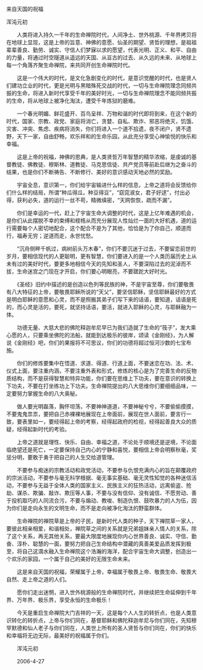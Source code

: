 来自天国的祝福

浑沌元初


　　人类将进入持久一千年的生命禅院时代，人间净土、世外桃源、千年界拷贝将在地球上显现，这是上帝的旨意、神佛的意愿、仙圣的期望、贤哲的理想，是祖祖辈辈善良、勤劳、诚实、守信人们梦寐以求的愿望，代表光明、正义、和平、自由的力量，将通过时空隧道从遥远的天国、从亘古的过去、从久远的未来、从地球上每一个角落齐聚生命禅院，来共同开创生命禅院时代。

　　这是一个伟大的时代，是文化急剧变化的时代，是意识觉醒的时代，也是贤人们建功立业的时代，更是光明与黑暗殊死交战的时代，一切与生命禅院理念同频共振的生命，将进入新时代享受千年的美好时光，一切与生命禅院理念不能同频共振的生命，将从地球上被净化淘汰，遭受千年炼狱的磨难。

　　一个春光明媚、鲜花盛开、百鸟呈祥、万物和谐的时代即将到来，在这个新的时代，国家、宗教、政党、家庭将消亡，贪婪、自私、欺诈、邪恶将绝灭，饥饿、灾害、冲突、焦虑、疾病将消失，你们将进入一个道不拾遗，夜不闭户，贤不遗野，天下一家，自由舒畅，欢乐祥和的生命乐园，从此充分享受心神愉悦的快乐和幸福。

　　这是上帝的祝福，神佛的恩典，是人类贤哲万年智慧的精华浓缩，是虔诚的基督教徒、佛教徒、穆斯林、道教徒、马克思信徒、共产党员等前赴后继为之奋斗的结果，也是你们不断祷告、不断修行、美好的意识感动天地必然的奖励。

　　宇宙全息，意识第一，你们给宇宙输进什么样的信息，上帝之道将会反馈给你们什么样的结局，所谓“种瓜得瓜，种豆得豆”，“窈窕淑女，君子好逑”，付出必得，获利必失，道的运行一丝不苟，精微缜密，“天网恢恢，疏而不漏”。

　　你们是幸运的一代，赶上了宇宙生命大调整的时代，这是上亿年难遇的机会，是你们从此摆脱不幸的束缚和桎梏从而充分展现人性灿烂一面的大好机遇，道的运行需要每个人密切地配合，这个配合不是为了其他，恰恰是为了你自己，顺道而行，福寿无穷；逆道而走，永世忧愁。

　　“沉舟侧畔千帆过，病树前头万木春”，你们不要沉迷于过去，不要留恋前世的岁月，要相信现代的人更聪明，更有智慧，你们要进入的是一个人类历届历史上从未有过的美好时代，要更多地相信今天的先知和圣人，不要深陷过去的泥淖而不拔，生命迷宫之门现在才开启，你们要心明眼亮，不要蹉跎大好时光。

　　《圣经》旧约中描述的是创造以色列等民族的神，不是宇宙至尊，你们要敬畏有八大特征的上帝，要敬畏耶稣所说的“天父”，要坚信耶稣，坚信耶稣最好的方式是明白耶稣的意愿和心灵，而不是照搬其弟子们写下来的话语，要知道，话语是死的，而心灵是活的，要死，就坚持话语，要活，就进入耶稣的心灵，与耶稣融为一体。

　　功德无量、大慈大悲的佛陀释迦牟尼早已为我们造就了生命的“筏子”，发大乘心愿的人，只要乘坐佛陀的法船，就能到达极乐的彼岸，颂读《金刚经》，为人解说《金刚经》吧，你们的果报将不可思议，你们的功德将超过恒河沙数的七宝布施。

　　你们的修炼要集中在悟道、求道、得道、行道上面，不要迷恋在功、法、术、仪式上面，要注重内涵，不要注重外表和形式，修炼的核心是为了完善生命的反物质结构，而不是获得智慧和特异功能，你们要在思维上下功夫，要在意识的转换上下功夫，不要在打坐练功上下功夫。生命禅院提出的八大思维你们要细细品味，一定要努力掌握生命的八大奥秘。

　　做人要光明磊落，胸怀坦荡，不要神神道道，不要神秘兮兮，不要偷偷摸摸，不要鬼鬼祟祟，要把自己赤裸裸地展现在上帝面前，展现在世人面前，要言行一致，要表里如一，要经得起上帝的考察，经得起政府的检视，经得起善良大众的质疑，经得起新时代的考验。

　　上帝之道就是理性、快乐、自由、幸福之道，不论处于顺境还是逆境，不论面临绝望还是死亡，一定要保持自己内心的宁静和喜悦，要相信上帝会明察秋毫，奖惩分明，要敢于勇于把自己的人生交给道管理。

　　不要参与痴迷的宗教活动和政党活动，不要参与仇恨充满内心的旨在颠覆政府的宗派活动，不要参与毫无科学根据、毫无事实基础、毫无灵性知觉的各种迷信活动，不要参与无益于全体人类的国家主义、民族主义的狂热活动，远离偷盗、抢劫、谋杀、欺骗、敲诈、欺压等人事，不要与没有信仰、没有诚信、不愿劳动、善于投机取巧的人同流合污，不要与煽动、教唆、制造仇恨、鼓吹暴力的人为伍，因为你们是走向永生的文明生命，而不是走向被净化淘汰的野蛮群体。

　　生命禅院的禅院草是上帝的子民，是新时代人类的种子，天下禅院草一家人，要彼此相亲相爱，和谐相处，禅院草之间的关系就是兄弟姐妹亲人情人的关系，除了这个关系，再无其他关系，要最大限度地展现你内心世界善良、诚实、守信、勤奋、淳朴、聪慧的一面，要努力把自己生命结构中潜藏的真善美爱品质发挥到极至，将自己这滴水融入生命禅院这个浩瀚的海洋，配合宇宙生命大调整，创造出一个欢乐的家园，一个属于自己的美好的无限生命未来。

　　这是来自天国的祝福，荣耀属于上帝，幸福属于敬畏上帝、敬畏生命、敬畏大自然、走上帝之道的人们。

　　愿你们走出迷惘，进入世外桃源般的生命禅院时代，并继续把生命延伸到千年界、万年界、极乐界，享受永恒的生命极乐！

　　今天是重启生命禅院大门吉祥的一天，这是每个人人生的转折点，也是人类意识转化的转折点，上帝与你们同在，基督耶稣和佛陀释迦牟尼与你们同在，先知穆罕默德和仙人老子与你们同在，人类世上所有的圣人贤哲与你们同在，你们的快乐和幸福将无边无际，最美好的祝福属于你们。

　　浑沌元初

　　2006-4-27



